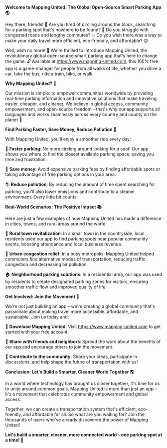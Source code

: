 **Welcome to Mapping United: The Global Open-Source Smart Parking App 🌎**

Hey there, friends! 👋 Are you tired of circling around the block, searching for a parking spot that's nowhere to be found? 🚗 Do you struggle with congested roads and lengthy commutes? 💥 Do you wish there was a way to make your daily travel more efficient, eco-friendly, and affordable? 😊

Well, wish no more! 🎉 We're thrilled to introduce Mapping United, the revolutionary global open-source smart parking app that's here to change the game. 🔓 Available at https://www.mapping-united.com, this 100% free app is a game-changer for people from all walks of life, whether you drive a car, take the bus, ride a train, bike, or walk.

**Why Mapping United? 🤔**

Our mission is simple: to empower communities worldwide by providing real-time parking information and innovative solutions that make traveling easier, cheaper, and cleaner. We believe in global access, community empowerment, and open-source freedom – that's why our app supports all languages and works seamlessly across every country and county on the planet 🌟

**Find Parking Faster, Save Money, Reduce Pollution 💚**

With Mapping United, you'll enjoy a smoother ride every day:

🚗 **Faster parking**: No more circling around looking for a spot! Our app shows you where to find the closest available parking space, saving you time and frustration.

💸 **Save money**: Avoid expensive parking fees by finding affordable spots or taking advantage of free parking options in your area.

🌎 **Reduce pollution**: By reducing the amount of time spent searching for parking, you'll also lower emissions and contribute to a cleaner environment. Every little bit counts!

**Real-World Scenarios: The Positive Impact 📚**

Here are just a few examples of how Mapping United has made a difference in cities, towns, and rural areas around the world:

🌴 **Rural town revitalization**: In a small town in the countryside, local residents used our app to find parking spots near popular community events, boosting attendance and local business revenue.

🚂 **Urban congestion relief**: In a busy metropolis, Mapping United helped commuters find alternative modes of transportation, reducing traffic congestion and decreasing air pollution.

🏠 **Neighborhood parking solutions**: In a residential area, our app was used by residents to create designated parking zones for visitors, ensuring smoother traffic flow and improved quality of life.

**Get Involved: Join the Movement 🌟**

We're not just building an app – we're creating a global community that's passionate about making travel more accessible, affordable, and sustainable. Join us today and:

📲 **Download Mapping United**: Visit https://www.mapping-united.com to get started with your free account.

🤝 **Share with friends and neighbors**: Spread the word about the benefits of our app and encourage others to join the movement.

💬 **Contribute to the community**: Share your ideas, participate in discussions, and help shape the future of transportation with us!

**Conclusion: Let's Build a Smarter, Cleaner World Together 🌎**

In a world where technology has brought us closer together, it's time for us to unite around common goals. Mapping United is more than just an app – it's a movement that celebrates community empowerment and global access.

Together, we can create a transportation system that's efficient, eco-friendly, and affordable for all. So what are you waiting for? Join the thousands of users who've already discovered the power of Mapping United!

**Let's build a smarter, cleaner, more connected world – one parking spot at a time! 🌟**